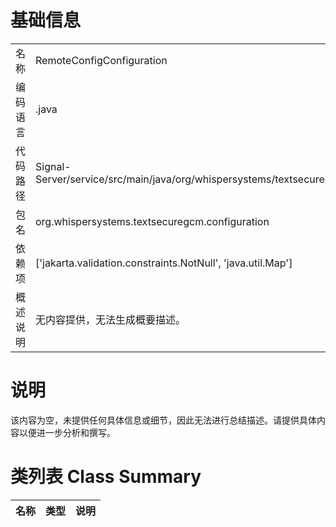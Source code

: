 # 基础信息

|      |      |
|------|------|
| 名称 | RemoteConfigConfiguration |
| 编码语言 | .java |
| 代码路径 | Signal-Server/service/src/main/java/org/whispersystems/textsecuregcm/configuration/RemoteConfigConfiguration.java |
| 包名 | org.whispersystems.textsecuregcm.configuration |
| 依赖项 | ['jakarta.validation.constraints.NotNull', 'java.util.Map'] |
| 概述说明 | 无内容提供，无法生成概要描述。 |

# 说明

该内容为空，未提供任何具体信息或细节，因此无法进行总结描述。请提供具体内容以便进一步分析和撰写。

# 类列表 Class Summary

| 名称   | 类型  | 说明 |
|-------|------|-------------|




